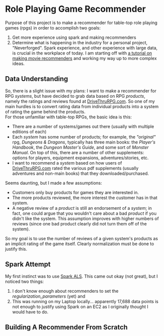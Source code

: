 # Role Playing Game Recommender
Purpose of this project is to make a recommender for table-top role playing games (rpgs) in order to accomplish two goals:
1. Get more experience using spark and making recommenders
2. Determine what is happening in the industry for a personal project, "Neverforged".
Spark experience, and other experience with large data, is crucial in the workplace of today.  I am starting off with [a tutorial on making movie recommenders](https://www.codementor.io/jadianes/building-a-recommender-with-apache-spark-python-example-app-part1-du1083qbw) and working my way up to more complex ideas.

## Data Understanding
So, there is a slight issue with my plans: I want to make a recommender for RPG *systems*, but have decided to grab data based on RPG *products*, namely the ratings and reviews found at [DriveThruRPG.com](http://www.drivethrurpg.com/).  So one of my main hurdles is to convert
rating data from individual products into a system of rating the game behind the products.  
For those unfamiliar with table-top RPGs, the basic idea is this:
* There are a number of systems/games out there (usually with multiple editions of each)
* Each *system* has some number of products; for example, the *"original"* rpg, *Dungeons & Dragons*, typically has three main books: the *Player's Handbook*, the *Dungeon Master's Guide*, and some sort of *Monster Manual*.  On top of this, there are a number of other supplements: options for players, equipment expansions, adventures/stories, etc.
* I want to recommend a *system* based on how users of [DriveThruRPG.com](http://www.drivethrurpg.com/) rated the various pdf supplements (usually adventures and non-main books) that they downloaded/purchased.

Seems daunting, but I made a few assumptions:
* Customers only buy products for games they are interested in.
* The more products reviewed, the more interest the customer has in that system.
* A negative review of a *product* is still an endorsement of a *system*; in fact, one could argue that you wouldn't care about a bad *product* if you didn't like the system.  This assumption improves with higher numbers of reviews (since one bad product clearly did not turn them off of the system).

So my goal is to use the number of reviews of a given system's products as an implicit rating of the game itself.  Clearly normalization must be done to justify this.

## Spark Attempt
My first instinct was to use [Spark ALS](https://github.com/NeverForged/rpg_rec/blob/master/source/SparkRPGRecommender.ipynb). This came out okay (not great), but I noticed two things:
1. I don't know enough about recommenders to set the *regularization_parameters* (yet) and
2. This was running on my Laptop locally... apparently 17,688 data points is not enough to justify using Spark on an EC2 as I originally thought I would have to do.

## Building A Recommender From Scratch
